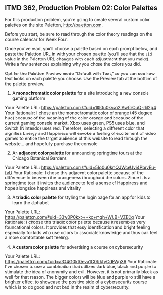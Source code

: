 ## ITMD 362, Production Problem 02: Color Palettes

For this production problem, you’re going to create several custom color palettes on the site
Paletton, http://paletton.com.

Before you start, be sure to read through the color theory readings on the course calendar for Week
Four.

Once you’ve read, you’ll choose a palette based on each prompt below, and paste the Paletton URL in
with your chosen palette (you’ll see that the `uid` value in the Paletton URL changes with each
adjustment that you make). Write a few sentences explaining why you chose the colors you did.

Opt for the Paletton Preview mode “Default with Text,” so you can see how text looks on each palette
you choose. Use the Preview tab at the bottom of the palette preview.

1. A **monochromatic color palette** for a site introducing a new console gaming platform

Your Palette URL:
https://paletton.com/#uid=10I0u0kvsq2lAwGrCuQ-rliI2g4
Your Rationale:
I chose an the monochromatic color of orange (45 degree hue) because of the meaning of the color orange and because of the current gaming console market. Xbox uses green, PS5 uses blue, and Switch (Nintendo) uses red. Therefore, selecting a different color that signifies Energy and Happiness will envoke a feeling of excitement of video games to entice the target audience of this website to read through the website... and hopefully purchase the console.

2. An **adjacent color palette** for announcing springtime tours at the Chicago Botanical Gardens

Your Palette URL:
https://paletton.com/#uid=51o0u0kmQJWceUvi4PbryEu-fvU
Your Rationale:
I chose this adjacent color palette because of the difference in between the orangeness throughout the colors. Since it is a springtime tour it invites the audience to feel a sense of Happiness and hope alongside happiness and vitality.

3. A **triadic color palette** for styling the login page for an app for kids to learn the alphabet

Your Palette URL:
https://paletton.com/#uid=33w0P0kxp++kc+mqh+WUB+VZECq
Your Rationale:
I choose this triadic color palette because it resembles very foundational colors. It provides that easy identification and bright feeling especially for kids who use colors to associate knowledge and thus can feel a more comfortable soft feeling.

4. A **custom color palette** for advertising a course on cybersecurity

Your Palette URL:
https://paletton.com/#uid=a3X4G0ktQeva1C0lzktyCdEWg36
Your Rationale:
I've chosen to use a combination that utilizes dark blue, black and purple to stimulate the idea of anonymity and evil. However, it is not primarily black as well for that reason. The bigger colors will be blue and purple to still have a brighter effect to showcase the positive side of a cybersecurity course which is to do good and not bad in the realm of cybersecurity.
